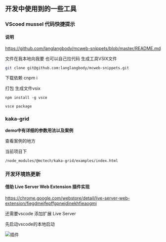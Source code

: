 <!--
 * @Author: your name
 * @Date: 2020-06-17 10:28:54
 * @LastEditTime: 2020-06-19 21:51:14
 * @LastEditors: Please set LastEditors
 * @Description: In User Settings Edit
 * @FilePath: /mcweb-snippets/辅助工具.md
--> 
## 开发中使用到的一些工具

 ### VScoed mussel 代码快捷提示

 #### 说明
 https://github.com/langlangbody/mcweb-snippets/blob/master/README.md
 
 文件在我本地向我要  也可以自己拉代码 生成工具VSIX文件


```sh
git clone git@github.com:langlangbody/mcweb-snippets.git
```

下载依赖 cnpm i

打包 生成文件vsix

```
npm install -g vsce

vsce package
```

### kaka-grid

**demo中有详细的参数用法以及案例**

查看案例的地方

当前项目下

```
/node_modules/@mctech/kaka-grid/examples/index.html
```


### 开发环境热更新

####  借助 Live Server Web Extension 插件实现

https://chrome.google.com/webstore/detail/live-server-web-extension/fiegdmejfepffgpnejdinekhfieaogmj


还需要vscode 添加扩展 Live Server

先启动vscode的本地启动

![插件](https://img-blog.csdnimg.cn/2020061921452928.png?x-oss-process=image/watermark,type_ZmFuZ3poZW5naGVpdGk,shadow_10,text_aHR0cHM6Ly9ibG9nLmNzZG4ubmV0L3Jlc19taW4=,size_16,color_FFFFFF,t_70#pic_center)

